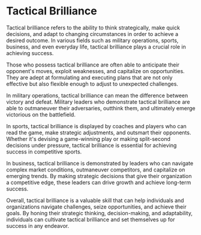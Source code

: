 <h1>Tactical Brilliance</h1>
<p>Tactical brilliance refers to the ability to think strategically, make quick decisions, and adapt to changing circumstances in order to achieve a desired outcome. In various fields such as military operations, sports, business, and even everyday life, tactical brilliance plays a crucial role in achieving success.</p>
<p>Those who possess tactical brilliance are often able to anticipate their opponent's moves, exploit weaknesses, and capitalize on opportunities. They are adept at formulating and executing plans that are not only effective but also flexible enough to adjust to unexpected challenges.</p>
<p>In military operations, tactical brilliance can mean the difference between victory and defeat. Military leaders who demonstrate tactical brilliance are able to outmaneuver their adversaries, outthink them, and ultimately emerge victorious on the battlefield.</p>
<p>In sports, tactical brilliance is displayed by coaches and players who can read the game, make strategic adjustments, and outsmart their opponents. Whether it's devising a game-winning play or making split-second decisions under pressure, tactical brilliance is essential for achieving success in competitive sports.</p>
<p>In business, tactical brilliance is demonstrated by leaders who can navigate complex market conditions, outmaneuver competitors, and capitalize on emerging trends. By making strategic decisions that give their organization a competitive edge, these leaders can drive growth and achieve long-term success.</p>
<p>Overall, tactical brilliance is a valuable skill that can help individuals and organizations navigate challenges, seize opportunities, and achieve their goals. By honing their strategic thinking, decision-making, and adaptability, individuals can cultivate tactical brilliance and set themselves up for success in any endeavor.</p>